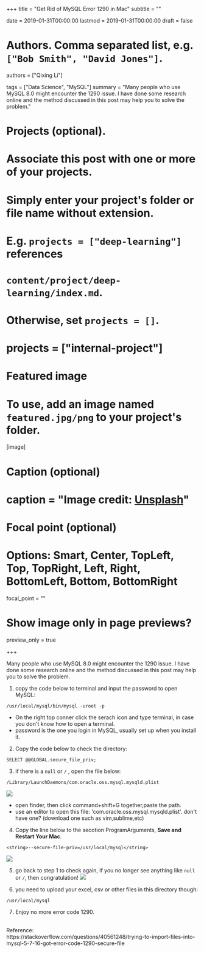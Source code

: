 +++
title = "Get Rid of MySQL Error 1290 in Mac"
subtitle = ""

date = 2019-01-31T00:00:00
lastmod = 2019-01-31T00:00:00
draft = false

# Authors. Comma separated list, e.g. `["Bob Smith", "David Jones"]`.
authors = ["Qixing Li"]

tags = ["Data Science", "MySQL"]
summary = "Many people who use MySQL 8.0 might encounter the 1290 issue. I have done some research online and the method discussed in this post may help you to solve the problem."

# Projects (optional).
#   Associate this post with one or more of your projects.
#   Simply enter your project's folder or file name without extension.
#   E.g. `projects = ["deep-learning"]` references 
#   `content/project/deep-learning/index.md`.
#   Otherwise, set `projects = []`.
# projects = ["internal-project"]

# Featured image
# To use, add an image named `featured.jpg/png` to your project's folder. 
[image]
  # Caption (optional)
  # caption = "Image credit: [**Unsplash**](https://unsplash.com/photos/CpkOjOcXdUY)"

  # Focal point (optional)
  # Options: Smart, Center, TopLeft, Top, TopRight, Left, Right, BottomLeft, Bottom, BottomRight
  focal_point = ""

  # Show image only in page previews?
  preview_only = true

+++

Many people who use MySQL 8.0 might encounter the 1290 issue. I have done some research online and the method discussed in this post may help you to solve the problem.

1. copy the code below to terminal and input the password to open MySQL:
```
/usr/local/mysql/bin/mysql -uroot -p
```
  + On the right top conner click the serach icon and type terminal, in case you don't know how to open a terminal.
  + password is the one you login in MySQL, usually set up when you install it. 
  
2. Copy the code below to check the directory:
```
SELECT @@GLOBAL.secure_file_priv;
```

3. if there is a `null` or `/` , open the file below:
```
/Library/LaunchDaemons/com.oracle.oss.mysql.mysqld.plist
```
![](https://qixing810.github.io/content/post/error1290/gallery/1.jpg)
 + open finder, then click command+shift+G together,paste the path. 
 + use an editor to open this file: 'com.oracle.oss.mysql.mysqld.plist'. don't have one? (download one such as vim,sublime,etc)

4. Copy the line below to the secotion ProgramArguments, **Save and Restart Your Mac**.
```
<string>--secure-file-priv=/usr/local/mysql</string>
```
![](https://qixing810.github.io/content/post/error1290/gallery/2.jpg)

5. go back to step 1 to check again, if you no longer see anything like `null` or `/`, then congratulation!
![](https://qixing810.github.io/content/post/error1290/gallery/3.jpg)

6. you need to upload your excel, csv or other files in this directory though:
```
/usr/local/mysql
```

7. Enjoy no more error code 1290.



<br>
Reference:<br>
https://stackoverflow.com/questions/40561248/trying-to-import-files-into-mysql-5-7-16-got-error-code-1290-secure-file